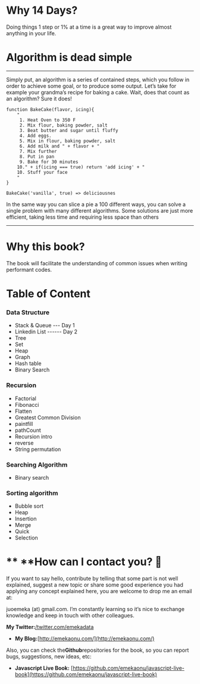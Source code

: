 # Why 14 Days?

Doing things 1 step or 1% at a time is a great way to improve almost anything in your life.

# Algorithm is dead simple

---

Simply put, an algorithm is a series of contained steps, which you follow in order to achieve some goal, or to produce some output. Let’s take for example your grandma’s recipe for baking a cake. Wait, does that count as an algorithm? Sure it does!

```
function BakeCake(flavor, icing){
    "
     1. Heat Oven to 350 F
     2. Mix flour, baking powder, salt
     3. Beat butter and sugar until fluffy
     4. Add eggs.
     5. Mix in flour, baking powder, salt
     6. Add milk and " + flavor + "
     7. Mix further
     8. Put in pan
     9. Bake for 30 minutes
    10." + if(icing === true) return 'add icing' + "
    10. Stuff your face
    "
}

BakeCake('vanilla', true) => deliciousnes
```

In the same way you can slice a pie a 100 different ways, you can solve a single problem with many different algorithms. Some solutions are just more efficient, taking less time and requiring less space than others

---

# Why this book?

The book will facilitate the understanding of common issues when writing performant codes.

#  Table of Content

### Data Structure

* Stack & Queue  --- Day 1
* Linkedin List  ------ Day 2
* Tree
* Set
* Heap
* Graph
* Hash table
* Binary Search

### **Recursion**

* Factorial
* Fibonacci
* Flatten
* Greatest Common Division
* paintfill
* pathCount
* Recursion intro
* reverse
* String permutation

### **Searching Algorithm**

* Binary search

### **Sorting algorithm**

* Bubble sort
* Heap 
* Insertion
* Merge
* Quick
* Selection

# **       **How can I contact you? 📩

If you want to say hello, contribute by telling that some part is not well explained, suggest a new topic or share some good experience you had applying any concept explained here, you are welcome to drop me an email at:

juoemeka \(at\) gmail.com. I’m constantly learning so it’s nice to exchange knowledge and keep in touch with other colleagues.

**My Twitter:**[/twitter.com/emekadata](https://js.emekaonu.com/twitter.com/emekadata)

* **My Blog:**[http://emekaonu.com/](http://emekaonu.com/)

Also, you can check the**Github**repositories for the book, so you can report bugs, suggestions, new ideas, etc:

* **Javascript Live Book:**
  [https://github.com/emekaonu/javascript-live-book](https://github.com/emekaonu/javascript-live-book)



